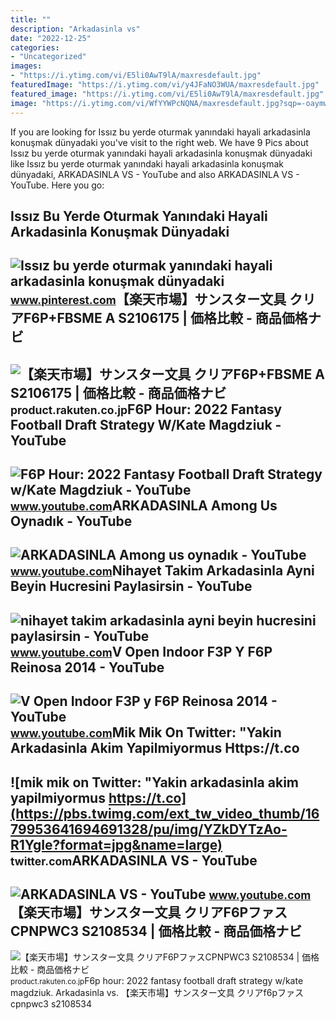 ```yaml
---
title: ""
description: "Arkadasinla vs"
date: "2022-12-25"
categories:
- "Uncategorized"
images:
- "https://i.ytimg.com/vi/E5li0AwT9lA/maxresdefault.jpg"
featuredImage: "https://i.ytimg.com/vi/y4JFaNO3WUA/maxresdefault.jpg"
featured_image: "https://i.ytimg.com/vi/E5li0AwT9lA/maxresdefault.jpg"
image: "https://i.ytimg.com/vi/WfYYWPcNQNA/maxresdefault.jpg?sqp=-oaymwEmCIAKENAF8quKqQMa8AEB-AG-B4AC0AWKAgwIABABGFEgZShIMA8=&amp;rs=AOn4CLA20eIqUeGrs6NkMRG1ApYSG0xPrw"
---
```


If you are looking for Issız bu yerde oturmak yanındaki hayali arkadasinla konuşmak dünyadaki you've visit to the right web. We have 9 Pics about Issız bu yerde oturmak yanındaki hayali arkadasinla konuşmak dünyadaki like Issız bu yerde oturmak yanındaki hayali arkadasinla konuşmak dünyadaki, ARKADASINLA VS - YouTube and also ARKADASINLA VS - YouTube. Here you go:

Issız Bu Yerde Oturmak Yanındaki Hayali Arkadasinla Konuşmak Dünyadaki
----------------------------------------------------------------------

 ![Issız bu yerde oturmak yanındaki hayali arkadasinla konuşmak dünyadaki](https://i.pinimg.com/originals/8c/6d/5e/8c6d5ecf2a065d0e1750b723ad575112.jpg) <small>www.pinterest.com</small>【楽天市場】サンスター文具 クリアF6P+FBSME A S2106175 | 価格比較 - 商品価格ナビ
-----------------------------------------------------

 ![【楽天市場】サンスター文具 クリアF6P+FBSME A S2106175 | 価格比較 - 商品価格ナビ](https://r.r10s.jp/ran/img/1001/0004/901/770/631/004/10010004901770631004_1.jpg) <small>product.rakuten.co.jp</small>F6P Hour: 2022 Fantasy Football Draft Strategy W/Kate Magdziuk - YouTube
------------------------------------------------------------------------

 ![F6P Hour: 2022 Fantasy Football Draft Strategy w/Kate Magdziuk - YouTube](https://i.ytimg.com/vi/7ThfZF6apYg/maxresdefault.jpg) <small>www.youtube.com</small>ARKADASINLA Among Us Oynadık - YouTube
--------------------------------------

 ![ARKADASINLA Among us oynadık - YouTube](https://i.ytimg.com/vi/y4JFaNO3WUA/maxresdefault.jpg) <small>www.youtube.com</small>Nihayet Takim Arkadasinla Ayni Beyin Hucresini Paylasirsin - YouTube
--------------------------------------------------------------------

 ![nihayet takim arkadasinla ayni beyin hucresini paylasirsin - YouTube](https://i.ytimg.com/vi/WfYYWPcNQNA/maxresdefault.jpg?sqp=-oaymwEmCIAKENAF8quKqQMa8AEB-AG-B4AC0AWKAgwIABABGFEgZShIMA8=&rs=AOn4CLA20eIqUeGrs6NkMRG1ApYSG0xPrw) <small>www.youtube.com</small>V Open Indoor F3P Y F6P Reinosa 2014 - YouTube
----------------------------------------------

 ![V Open Indoor F3P y F6P Reinosa 2014 - YouTube](https://i.ytimg.com/vi/E_3qTxh9QFc/maxresdefault.jpg) <small>www.youtube.com</small>Mik Mik On Twitter: "Yakin Arkadasinla Akim Yapilmiyormus Https://t.co
----------------------------------------------------------------------

 ![mik mik on Twitter: "Yakin arkadasinla akim yapilmiyormus https://t.co](https://pbs.twimg.com/ext_tw_video_thumb/1679953641694691328/pu/img/YZkDYTzAo-R1YgIe?format=jpg&name=large) <small>twitter.com</small>ARKADASINLA VS - YouTube
------------------------

 ![ARKADASINLA VS - YouTube](https://i.ytimg.com/vi/E5li0AwT9lA/maxresdefault.jpg) <small>www.youtube.com</small>【楽天市場】サンスター文具 クリアF6PファスCPNPWC3 S2108534 | 価格比較 - 商品価格ナビ
-------------------------------------------------------

 ![【楽天市場】サンスター文具 クリアF6PファスCPNPWC3 S2108534 | 価格比較 - 商品価格ナビ](https://r.r10s.jp/ran/img/1001/0004/901/770/649/368/10010004901770649368_1.jpg) <small>product.rakuten.co.jp</small>F6p hour: 2022 fantasy football draft strategy w/kate magdziuk. Arkadasinla vs. 【楽天市場】サンスター文具 クリアf6pファスcpnpwc3 s2108534

